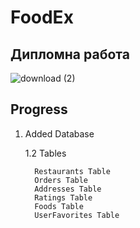# FoodEx
## Дипломна работа 
![download (2)](https://github.com/Hristo-Marinov/Transformers-Shop/assets/129615640/2d782c4b-2a29-4899-a898-1e522ebd8ccb)
## Progress
1. Added Database

    1.2 Tables

         Restaurants Table
         Orders Table
         Addresses Table
         Ratings Table
         Foods Table
         UserFavorites Table
